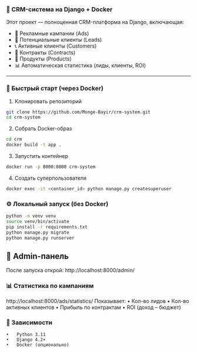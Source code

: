 ### 🧠 CRM-система на Django + Docker

Этот проект — полноценная CRM-платформа на Django, включающая:

- 📢 Рекламные кампании (Ads)
- 🧲 Потенциальные клиенты (Leads)
- 📞 Активные клиенты (Customers)
- 📑 Контракты (Contracts)
- 🎯 Продукты (Products)
- 📊 Автоматическая статистика (лиды, клиенты, ROI)

---

### 🚀 Быстрый старт (через Docker)

1. Клонировать репозиторий

```bash
git clone https://github.com/Monge-Bayir/crm-system.git
cd crm-system
```

2. Собрать Docker-образ

```bash
cd crm
docker build -t app .
```

3. Запустить контейнер
   
```bash
docker run -p 8000:8000 crm-system
```

4. Создать суперпользователя

```bash
docker exec -it <container_id> python manage.py createsuperuser
```

### ⚙️ Локальный запуск (без Docker)

```bash
python -m venv venv
source venv/bin/activate
pip install -r requirements.txt
python manage.py migrate
python manage.py runserver
```

## 🔐 Admin-панель

После запуска открой:
http://localhost:8000/admin/


### 📊 Статистика по кампаниям

http://localhost:8000/ads/statistics/
Показывает:
	•	Кол-во лидов
	•	Кол-во активных клиентов
	•	Прибыль по контрактам
	•	ROI (доход – бюджет)


### 🧾 Зависимости
	•	Python 3.11
	•	Django 4.2+
	•	Docker (опционально)
